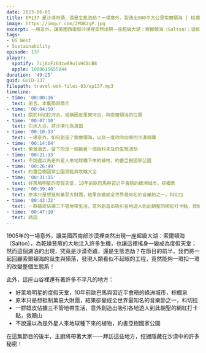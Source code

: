 ```yaml
---
date: 2023-06-05
title: EP137 是沙漠奇蹟，還是生態浩劫？一場意外，製造出900平方公里索爾頓海 | 棕櫚泉 | 科切拉 | 救贖山 | 約書亞樹國家公園
image: https://imgur.com/2MUKzgP.jpg
excerpt: 一場意外，讓美國西南部沙漠裡突然出現一座超級大湖：索爾頓海（Salton）；這個湖泊究竟是沙漠奇蹟，還是生態浩劫？這集節目中，讓我們一起回顧索爾頓海的誕生與殞落，並且一一造訪幾個附近饒富特色的地方：棕櫚泉、科切拉、救贖山、約書亞樹國家公園！
tags:
- US West
- Sustainability
episode: 137
player:
  spotify: 7ijAoFz64zw89ulVHC8cB8
  apple: 1000615655844
duration: '49:25'
guid: GUID-137
filepath: travel-wok-files-03/ep137.mp3
timeline:
- time: '00:00:16'
  text: 前言、本集節目簡介
- time: '00:04:50'
  text: 關於科切拉河谷，或稱因皮里爾河谷，與索爾頓海的位置
- time: '00:07:10'
  text: 引水入谷，將沙漠化為良田
- time: '00:10:13'
  text: 一場意外，如何創造了索爾頓海，以及一度欣欣向榮的沙漠奇蹟
- time: '00:14:04'
  text: 榮景過去，留下的是一個接著一個始料未及的生態浩劫
- time: '00:21:33'
  text: 不說還以為是外星人來地球種下來的植物，約書亞樹國家公園
- time: '00:26:49'
  text: 約書亞樹國家公園景點與攻略大全
- time: '00:31:15'
  text: 好萊塢明星的度假天堂，10年前歐巴馬與習近平會晤的綠洲城市，棕櫚泉
- time: '00:39:40'
  text: 原本只是想抵制萬惡大財團，結果卻變成全世界最知名的音樂節之一，科切拉
- time: '00:43:32'
  text: 一群嬉皮佔據三不管地帶生活，意外創造出吸引各地遊人到此朝聖的網紅打卡點，救贖山
- time: '00:47:10'
  text: 結語
---
```

1905年的一場意外，讓美國西南部沙漠裡突然出現一座超級大湖：索爾頓海（Salton），為乾燥貧瘠的大地注入許多生機，也讓這裡搖身一變成為度假天堂；然而這個湖泊的出現，究竟是沙漠奇蹟，還是生態浩劫？在節目的前半，我們將一起回顧索爾頓海的誕生與殞落，發現人類看似不起眼的工程，竟然能夠一環扣一環的改變整個生態系！

此外，這座山谷裡還有著許多不平凡的地方：

* 好萊塢明星的度假天堂，10年前歐巴馬與習近平會晤的綠洲城市，棕櫚泉
* 原本只是想抵制萬惡大財團，結果卻變成全世界最知名的音樂節之一，科切拉
* 一群嬉皮佔據三不管地帶生活，意外創造出吸引各地遊人到此朝聖的網紅打卡點，救贖山
* 不說還以為是外星人來地球種下來的植物，約書亞樹國家公園

在這集節目的後半，主廚將帶著大家一一拜訪這些地方，挖掘隱藏在沙漠中的許多秘密！
